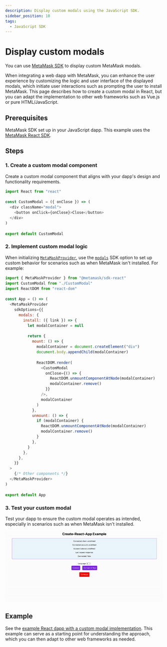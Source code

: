 ```yaml
---
description: Display custom modals using the JavaScript SDK.
sidebar_position: 10
tags:
  - JavaScript SDK
---
```


# Display custom modals

You can use [MetaMask SDK](../../../concepts/sdk/index.md) to display custom MetaMask modals.

When integrating a web dapp with MetaMask, you can enhance the user experience by customizing the
logic and user interface of the displayed modals, which initiate user interactions such as prompting
the user to install MetaMask.
This page describes how to create a custom modal in React, but you can adapt the implementation to
other web frameworks such as Vue.js or pure HTML/JavaScript.

## Prerequisites

MetaMask SDK set up in your JavaScript dapp.
This example uses the [MetaMask React SDK](react/index.md).

## Steps

### 1. Create a custom modal component

Create a custom modal component that aligns with your dapp's design and functionality requirements.

```javascript title="App.js"
import React from "react"

const CustomModal = ({ onClose }) => (
  <div className="modal">
    <button onClick={onClose}>Close</button>
  </div>
)

export default CustomModal
```

### 2. Implement custom modal logic

When initializing [`MetaMaskProvider`](react/index.md#3-wrap-your-project-with-metamaskprovider),
use the [`modals`](../../../reference/sdk-js-options.md#modals) SDK option to set up custom behavior
for scenarios such as when MetaMask isn't installed.
For example:

```javascript title="index.js"
import { MetaMaskProvider } from "@metamask/sdk-react"
import CustomModal from "./CustomModal"
import ReactDOM from "react-dom"

const App = () => (
  <MetaMaskProvider
    sdkOptions={{
      modals: {
        install: ({ link }) => {
          let modalContainer = null

          return {
            mount: () => {
              modalContainer = document.createElement("div")
              document.body.appendChild(modalContainer)

              ReactDOM.render(
                <CustomModal
                  onClose={() => {
                    ReactDOM.unmountComponentAtNode(modalContainer)
                    modalContainer.remove()
                  }}
                />,
                modalContainer
              )
            },
            unmount: () => {
              if (modalContainer) {
                ReactDOM.unmountComponentAtNode(modalContainer)
                modalContainer.remove()
              }
            },
          }
        },
      },
    }}
  >
    {/* Other components */}
  </MetaMaskProvider>
)

export default App
```

### 3. Test your custom modal

Test your dapp to ensure the custom modal operates as intended, especially in scenarios such as when
MetaMask isn't installed.

<p align="center">

![Custom modal gif](../../../assets/custom-modal.gif)

</p>

## Example

See the [example React dapp with a custom modal
implementation](https://github.com/MetaMask/metamask-sdk/tree/main/packages/examples/react-with-custom-modal).
This example can serve as a starting point for understanding the approach, which you can then adapt
to other web frameworks as needed.

